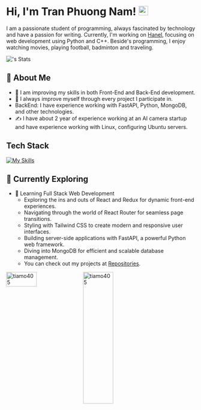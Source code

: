 # Hi, I'm Tran Phuong Nam! <img src="https://media.giphy.com/media/hvRJCLFzcasrR4ia7z/giphy.gif" width="25px">

I am a passionate student of programming, always fascinated by technology and have a passion for writing. Currently, I'm working on [Hanel](https://hanel.com.vn/), focusing on web development using Python and C++. Beside's programming, I enjoy watching movies, playing football, badminton and traveling.

![<trannam>'s Stats](https://github-readme-stats.vercel.app/api?username=tiamo405&theme=vue-dark&show_icons=true&hide_border=true&count_private=true)
<!--
<img align="right" alt="GIF" src="https://github.com/abhisheknaiidu/abhisheknaiidu/blob/master/code.gif?raw=true" width="300" height="250" /> 
-->

## 🚀 About Me

- 🔭 I am improving my skills in both Front-End and Back-End development.
- 📝 I always improve myself through every project I participate in.
- BackEnd: I have experience working with FastAPI, Python, MongoDB, and other technologies.
- ✍️ I have about 2 year of experience working at an AI camera startup and have experience working with Linux, configuring Ubuntu servers.

## Tech Stack
[![My Skills](https://skillicons.dev/icons?i=py,fastapi,git,github,gitlab,mongodb)](https://skillicons.dev)
## 🌱 Currently Exploring

- 🚀 Learning Full Stack Web Development
  - Exploring the ins and outs of React and Redux for dynamic front-end experiences.
  - Navigating through the world of React Router for seamless page transitions.
  - Styling with Tailwind CSS to create modern and responsive user interfaces.
  - Building server-side applications with FastAPI, a powerful Python web framework.
  - Diving into MongoDB for efficient and scalable database management.
  - You can check out my projects at [Repositories](https://github.com/tiamo405?tab=repositories).
<div class="col">
        <p><img align="left"
                src="https://github-readme-stats.vercel.app/api/top-langs?username=tiamo405&show_icons=true&locale=en&layout=compact"
                alt="tiamo405" width="40%" height="10%" /></p>
        <p><img align="center" src="https://github-readme-streak-stats.herokuapp.com/?user=tiamo405&"
                alt="tiamo405" width="40%" height="30%"/>
        </p>

</div>
<!--
 ## 🏆 Achievements

- 🌟 Completed Hacktoberfest 2023 - Contributed to open source projects and celebrated the spirit of collaboration.

-->
## 📬 Get in Touch

- Connect with me on [Email](mailto:nam05052002@gmail.com).

Thanks for stopping by! Let's connect and explore the fascinating world of technology together. 🚀



<!--

Here are some ideas to get you started:

- 🔭 I’m currently working on ...
- 🌱 I’m currently learning ...
- 👯 I’m looking to collaborate on ...
- 🤔 I’m looking for help with ...
- 💬 Ask me about ...
- 📫 How to reach me: ...
- 😄 Pronouns: ...
- ⚡ Fun fact: ...
-->
